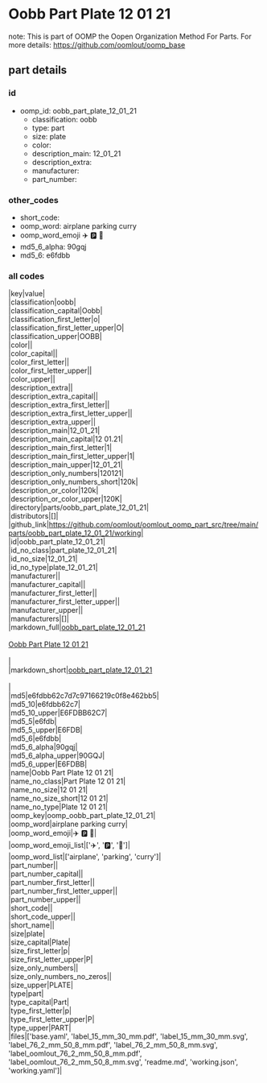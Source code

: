 # Oobb Part Plate 12 01 21  

note: This is part of OOMP the Oopen Organization Method For Parts. For more details: https://github.com/oomlout/oomp_base

##  part details





### id
* oomp_id: oobb_part_plate_12_01_21
  * classification: oobb
  * type: part
  * size: plate
  * color: 
  * description_main: 12_01_21
  * description_extra: 
  * manufacturer: 
  * part_number: 

### other_codes
* short_code: 
* oomp_word: airplane parking curry
* oomp_word_emoji :airplane: :parking: :curry:
* md5_6_alpha: 90gqj
* md5_6: e6fdbb

### all codes 
|key|value|  
|classification|oobb|  
|classification_capital|Oobb|  
|classification_first_letter|o|  
|classification_first_letter_upper|O|  
|classification_upper|OOBB|  
|color||  
|color_capital||  
|color_first_letter||  
|color_first_letter_upper||  
|color_upper||  
|description_extra||  
|description_extra_capital||  
|description_extra_first_letter||  
|description_extra_first_letter_upper||  
|description_extra_upper||  
|description_main|12_01_21|  
|description_main_capital|12 01.21|  
|description_main_first_letter|1|  
|description_main_first_letter_upper|1|  
|description_main_upper|12_01_21|  
|description_only_numbers|120121|  
|description_only_numbers_short|120k|  
|description_or_color|120k|  
|description_or_color_upper|120K|  
|directory|parts/oobb_part_plate_12_01_21|  
|distributors|[]|  
|github_link|https://github.com/oomlout/oomlout_oomp_part_src/tree/main/parts/oobb_part_plate_12_01_21/working|  
|id|oobb_part_plate_12_01_21|  
|id_no_class|part_plate_12_01_21|  
|id_no_size|12_01_21|  
|id_no_type|plate_12_01_21|  
|manufacturer||  
|manufacturer_capital||  
|manufacturer_first_letter||  
|manufacturer_first_letter_upper||  
|manufacturer_upper||  
|manufacturers|[]|  
|markdown_full|[oobb_part_plate_12_01_21](https://github.com/oomlout/oomlout_oomp_part_src/tree/main/parts/oobb_part_plate_12_01_21/working)<br>[](https://github.com/oomlout/oomlout_oomp_part_src/tree/main/parts/oobb_part_plate_12_01_21/working)<br>[Oobb Part Plate 12 01 21](https://github.com/oomlout/oomlout_oomp_part_src/tree/main/parts/oobb_part_plate_12_01_21/working)<br><br>|  
|markdown_short|[oobb_part_plate_12_01_21](https://github.com/oomlout/oomlout_oomp_part_src/tree/main/parts/oobb_part_plate_12_01_21/working)<br><br>|  
|md5|e6fdbb62c7d7c97166219c0f8e462bb5|  
|md5_10|e6fdbb62c7|  
|md5_10_upper|E6FDBB62C7|  
|md5_5|e6fdb|  
|md5_5_upper|E6FDB|  
|md5_6|e6fdbb|  
|md5_6_alpha|90gqj|  
|md5_6_alpha_upper|90GQJ|  
|md5_6_upper|E6FDBB|  
|name|Oobb Part Plate 12 01 21|  
|name_no_class|Part Plate 12 01 21|  
|name_no_size|12 01 21|  
|name_no_size_short|12 01 21|  
|name_no_type|Plate 12 01 21|  
|oomp_key|oomp_oobb_part_plate_12_01_21|  
|oomp_word|airplane parking curry|  
|oomp_word_emoji|:airplane: :parking: :curry:|  
|oomp_word_emoji_list|[':airplane:', ':parking:', ':curry:']|  
|oomp_word_list|['airplane', 'parking', 'curry']|  
|part_number||  
|part_number_capital||  
|part_number_first_letter||  
|part_number_first_letter_upper||  
|part_number_upper||  
|short_code||  
|short_code_upper||  
|short_name||  
|size|plate|  
|size_capital|Plate|  
|size_first_letter|p|  
|size_first_letter_upper|P|  
|size_only_numbers||  
|size_only_numbers_no_zeros||  
|size_upper|PLATE|  
|type|part|  
|type_capital|Part|  
|type_first_letter|p|  
|type_first_letter_upper|P|  
|type_upper|PART|  
|files|['base.yaml', 'label_15_mm_30_mm.pdf', 'label_15_mm_30_mm.svg', 'label_76_2_mm_50_8_mm.pdf', 'label_76_2_mm_50_8_mm.svg', 'label_oomlout_76_2_mm_50_8_mm.pdf', 'label_oomlout_76_2_mm_50_8_mm.svg', 'readme.md', 'working.json', 'working.yaml']|  
